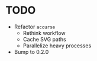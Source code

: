 # TODO
- Refactor `accurse`
  - Rethink workflow
  - Cache SVG paths
  - Parallelize heavy processes
- Bump to 0.2.0
